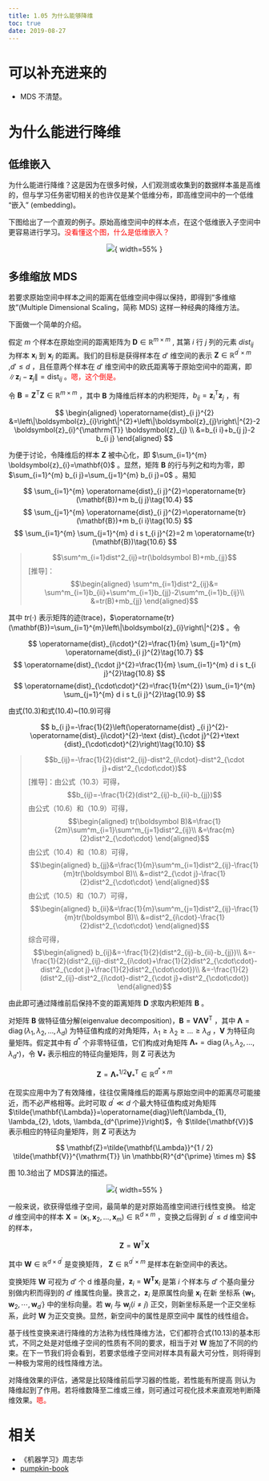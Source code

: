 ```yaml
---
title: 1.05 为什么能够降维
toc: true
date: 2019-08-27
---
```

# 可以补充进来的

- MDS 不清楚。

# 为什么能进行降维


## 低维嵌入

为什么能进行降维？这是因为在很多时候，人们观测或收集到的数据样本虽是高维的，但与学习任务密切相关的也许仅是某个低维分布，即高维空间中的一个低维 “嵌入” (embedding)。

下图给出了一个直观的例子。原始高维空间中的样本点，在这个低维嵌入子空间中更容易进行学习。<span style="color:red;">没看懂这个图，什么是低维嵌入？</span>


<center>

![](http://images.iterate.site/blog/image/180629/5L0l17ka9h.png?imageslim){ width=55% }


</center>

## 多维缩放 MDS

若要求原始空间中样本之间的距离在低维空间中得以保持，即得到“多维缩放”(Multiple Dimensional Scaling，简称 MDS) 这样一种经典的降维方法。

下面做一个简单的介绍。

假定 $m$ 个样本在原始空间的距离矩阵为 $\mathbf{D} \in \mathbb{R}^{m \times m}$ , 其第 $i$ 行 $j$ 列的元素 $dist_{ij}$ 为样本 $\boldsymbol{x}_{i}$ 到 $\boldsymbol{x}_{j}$ 的距离。我们的目标是获得样本在 $d'$ 维空间的表示 $\mathbf{Z} \in \mathbb{R}^{d^{\prime} \times m}$ ,$d'\leq d$ ，且任意两个样本在 $d'$ 维空间中的欧氏距离等于原始空间中的距离，即  $\left\|\boldsymbol{z}_{i}-\boldsymbol{z}_{j}\right\|=\operatorname{dist} _{i j}$ 。<span style="color:red;">嗯，这个倒是。</span>


令 $\mathbf{B}=\mathbf{Z}^{\mathrm{T}} \mathbf{Z} \in \mathbb{R}^{m \times m}$ ，其中 $\mathbf{B}$ 为降维后样本的内积矩阵，$b_{i j}=\boldsymbol{z}_{i}^{\mathrm{T}} \boldsymbol{z}_{j}$ ，有

$$
\begin{aligned} \operatorname{dist}_{i j}^{2} &=\left\|\boldsymbol{z}_{i}\right\|^{2}+\left\|\boldsymbol{z}_{j}\right\|^{2}-2 \boldsymbol{z}_{i}^{\mathrm{T}} \boldsymbol{z}_{j} \\ &=b_{i i}+b_{j j}-2 b_{i j} \end{aligned}
$$


为便于讨论，令降维后的样本 $\mathbf{Z}$ 被中心化，即 $\sum_{i=1}^{m} \boldsymbol{z}_{i}=\mathbf{0}$ 。显然，矩阵 $\mathbf{B}$ 的行与列之和均为零，即 $\sum_{i=1}^{m} b_{i j}=\sum_{j=1}^{m} b_{i j}=0$ 。易知

$$
\sum_{i=1}^{m} \operatorname{dist}_{i j}^{2}=\operatorname{tr}(\mathbf{B})+m b_{j j}\tag{10.4}
$$
$$
\sum_{j=1}^{m} \operatorname{dist}_{i j}^{2}=\operatorname{tr}(\mathbf{B})+m b_{i i}\tag{10.5}
$$
$$
\sum_{i=1}^{m} \sum_{j=1}^{m} d i s t_{i j}^{2}=2 m \operatorname{tr}(\mathbf{B})\tag{10.6}
$$


> $$\sum^m_{i=1}dist^2_{ij}=tr(\boldsymbol B)+mb_{jj}$$
> [推导]：
> $$\begin{aligned}
> \sum^m_{i=1}dist^2_{ij}&= \sum^m_{i=1}b_{ii}+\sum^m_{i=1}b_{jj}-2\sum^m_{i=1}b_{ij}\\
> &=tr(B)+mb_{jj}
> \end{aligned}​$$

其中 $tr(\cdot )$ 表示矩阵的迹(trace)，$\operatorname{tr}(\mathbf{B})=\sum_{i=1}^{m}\left\|\boldsymbol{z}_{i}\right\|^{2}$ 。令

$$
\operatorname{dist}_{i\cdot}^{2}=\frac{1}{m} \sum_{j=1}^{m} \operatorname{dist}_{i j}^{2}\tag{10.7}
$$
$$
\operatorname{dist}_{\cdot j}^{2}=\frac{1}{m} \sum_{i=1}^{m} d i s t_{i j}^{2}\tag{10.8}
$$
$$
\operatorname{dist}_{\cdot\cdot}^{2}=\frac{1}{m^{2}} \sum_{i=1}^{m} \sum_{j=1}^{m} d i s t_{i j}^{2}\tag{10.9}
$$


由式(10.3)和式(10.4)~(10.9)可得

$$
b_{i j}=-\frac{1}{2}\left(\operatorname{dist} _{i j}^{2}-\operatorname{dist}_{i\cdot}^{2}-\text {dist}_{\cdot j}^{2}+\text {dist}_{\cdot\cdot}^{2}\right)\tag{10.10}
$$


> $$b_{ij}=-\frac{1}{2}(dist^2_{ij}-dist^2_{i\cdot}-dist^2_{\cdot j}+dist^2_{\cdot\cdot})$$
> [推导]：由公式（10.3）可得，
> $$b_{ij}=-\frac{1}{2}(dist^2_{ij}-b_{ii}-b_{jj})$$
> 由公式（10.6）和（10.9）可得，
> $$\begin{aligned}
> tr(\boldsymbol B)&=\frac{1}{2m}\sum^m_{i=1}\sum^m_{j=1}dist^2_{ij}\\
> &=\frac{m}{2}dist^2_{\cdot\cdot}
> \end{aligned}$$
> 由公式（10.4）和（10.8）可得，
> $$\begin{aligned}
> b_{jj}&=\frac{1}{m}\sum^m_{i=1}dist^2_{ij}-\frac{1}{m}tr(\boldsymbol B)\\
> &=dist^2_{\cdot j}-\frac{1}{2}dist^2_{\cdot\cdot}
> \end{aligned}$$
> 由公式（10.5）和（10.7）可得，
> $$\begin{aligned}
> b_{ii}&=\frac{1}{m}\sum^m_{j=1}dist^2_{ij}-\frac{1}{m}tr(\boldsymbol B)\\
> &=dist^2_{i\cdot}-\frac{1}{2}dist^2_{\cdot\cdot}
> \end{aligned}$$
> 综合可得，
> $$\begin{aligned}
> b_{ij}&=-\frac{1}{2}(dist^2_{ij}-b_{ii}-b_{jj})\\
> &=-\frac{1}{2}(dist^2_{ij}-dist^2_{i\cdot}+\frac{1}{2}dist^2_{\cdot\cdot}-dist^2_{\cdot j}+\frac{1}{2}dist^2_{\cdot\cdot})\\
> &=-\frac{1}{2}(dist^2_{ij}-dist^2_{i\cdot}-dist^2_{\cdot j}+dist^2_{\cdot\cdot})
> \end{aligned}$$

由此即可通过降维前后保持不变的距离矩阵 $\mathbf{D}$ 求取内积矩阵 $\mathbf{B}$ 。

对矩阵 $\mathbf{B}$ 做特征值分解(eigenvalue decomposition)，$\mathbf{B}=\mathbf{V} \mathbf{\Lambda} \mathbf{V}^{\mathrm{T}}$ ，其中 $\mathbf{\Lambda}=\operatorname{diag}\left(\lambda_{1}, \lambda_{2}, \dots, \lambda_{d}\right)$ 为特征值构成的对角矩阵，$\lambda_{1} \geqslant \lambda_{2} \geqslant \ldots \geqslant \lambda_{d}$ ，$\mathbf{V}$ 为特征向量矩阵。假定其中有 $d^{*}$ 个非零特征值，它们构成对角矩阵  $\mathbf{\Lambda}_{*}=\operatorname{diag}\left(\lambda_{1}, \lambda_{2}, \ldots, \lambda_{d^{*}}\right)$，令 $\mathbf{V}_{*}$ 表示相应的特征向量矩阵，则 $\mathbf{Z}$ 可表达为

$$
\mathbf{Z}=\mathbf{\Lambda}_{*}^{1 / 2} \mathbf{V}_{*}^{\mathrm{T}} \in \mathbb{R}^{d^{*} \times m}\tag{10.11}
$$

在现实应用中为了有效降维，往往仅需降维后的距离与原始空间中的距离尽可能接近，而不必严格相等。此时可取 $d^{\prime} \ll d$ 个最大特征值构成对角矩阵 $\tilde{\mathbf{\Lambda}}=\operatorname{diag}\left(\lambda_{1}, \lambda_{2}, \dots, \lambda_{d^{\prime}}\right)$，令 $\tilde{\mathbf{V}}$ 表示相应的特征向量矩阵，则 $\mathbf{Z}$ 可表达为

$$
\mathbf{Z}=\tilde{\mathbf{\Lambda}}^{1 / 2} \tilde{\mathbf{V}}^{\mathrm{T}} \in \mathbb{R}^{d^{\prime} \times m}
$$

图 10.3给出了 MDS算法的描述。

<center>

![](http://images.iterate.site/blog/image/180629/2LB3C5BjCj.png?imageslim){ width=55% }


</center>


一般来说，欲获得低维子空间，最简单的是对原始高维空间进行线性变换。 给定 $d$ 维空间中的样本 $\mathbf{X}=\left(\boldsymbol{x}_{1}, \boldsymbol{x}_{2}, \ldots, \boldsymbol{x}_{m}\right) \in \mathbb{R}^{d \times m}$ ，变换之后得到 $d^{\prime} \leqslant d$ 维空间中的样本，

$$
\mathbf{Z}=\mathbf{W}^{\mathrm{T}} \mathbf{X}
$$

其中 $\mathbf{W} \in \mathbb{R}^{d \times d^{\prime}}$ 是变换矩阵， $\mathbf{Z} \in \mathbb{R}^{d^{\prime} \times m}$ 是样本在新空间中的表达。

变换矩阵 $\mathbf{W}$ 可视为 $d'$ 个 d 维基向量，$\boldsymbol{z}_{i}=\mathbf{W}^{\mathbf{T}} \boldsymbol{x}_{i}$ 是第 $i$ 个样本与 $d'$ 个基向量分别做内积而得到的 $d'$ 维属性向量。换言之，$\boldsymbol{z}_i$ 是原属性向量 $\boldsymbol{x}_{i}$ 在新 坐标系 $\left\{\boldsymbol{w}_{1}, \boldsymbol{w}_{2}, \cdots, \boldsymbol{w}_{d^{\prime}}\right\}$ 中的坐标向量。若 $\boldsymbol{w}_{i}$ 与 $\boldsymbol{w}_{j}(i \neq j)$ 正交，则新坐标系是一个正交坐标系，此时 $\mathbf{W}$ 为正交变换。显然，新空间中的属性是原空间中 属性的线性组合。

基于线性变换来进行降维的方法称为线性降维方法，它们都符合式(10.13)的基本形式，不同之处是对低维子空间的性质有不同的要求，相当于对 $\mathbf{W}$ 施加了不同的约束。在下一节我们将会看到，若要求低维子空间对样本具有最大可分性，则将得到一种极为常用的线性降维方法。

对降维效果的评估，通常是比较降维前后学习器的性能，若性能有所提高 则认为降维起到了作用。若将维数降至二维或三维，则可通过可视化技术来直观地判断降维效果。<span style="color:red;">嗯。</span>








# 相关

- 《机器学习》周志华
- [pumpkin-book](https://github.com/datawhalechina/pumpkin-book)
